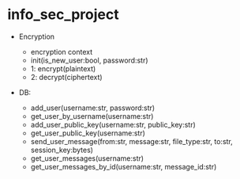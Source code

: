 # info_sec_project

- Encryption

  - encryption context
  - init(is_new_user:bool, password:str)
  - 1: encrypt(plaintext)
  - 2: decrypt(ciphertext)
- DB:
  - add_user(username:str, password:str)
  - get_user_by_username(username:str)
  - add_user_public_key(username:str, public_key:str)
  - get_user_public_key(username:str)
  - send_user_message(from:str, message:str, file_type:str, to:str, session_key:bytes)
  - get_user_messages(username:str)
  - get_user_messages_by_id(username:str, message_id:str)



